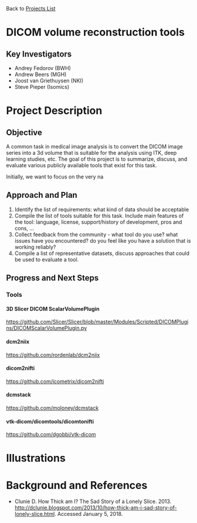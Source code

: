 Back to [Projects List](../../README.md#ProjectsList)

# DICOM volume reconstruction tools

## Key Investigators

- Andrey Fedorov (BWH)
- Andrew Beers (MGH)
- Joost van Griethuysen (NKI)
- Steve Pieper (Isomics)

# Project Description

## Objective

A common task in medical image analysis is to convert the DICOM image series into a 3d volume that is suitable for the analysis using ITK, deep learning studies, etc. The goal of this project is to summarize, discuss, and evaluate various publicly available tools that exist for this task.

Initially, we want to focus on the very na

## Approach and Plan

1. Identify the list of requirements: what kind of data should be acceptable
1. Compile the list of tools suitable for this task. Include main features of the tool: language, license, support/history of development, pros and cons, ...
1. Collect feedback from the community - what tool do you use? what issues have you encountered? do you feel like you have a solution that is working reliably?
2. Compile a list of representative datasets, discuss approaches that could be used to evaluate a tool.

## Progress and Next Steps

### Tools

#### 3D Slicer DICOM ScalarVolumePlugin

https://github.com/Slicer/Slicer/blob/master/Modules/Scripted/DICOMPlugins/DICOMScalarVolumePlugin.py

#### dcm2niix

https://github.com/rordenlab/dcm2niix

#### dicom2nifti

https://github.com/icometrix/dicom2nifti

#### dcmstack

https://github.com/moloney/dcmstack

<!--Describe progress and next steps in a few bullet points as you are making progress.-->

#### vtk-dicom/dicomtools/dicomtonifti

https://github.com/dgobbi/vtk-dicom

# Illustrations

<!--Add pictures and links to videos that demonstrate what has been accomplished.-->

# Background and References

* Clunie D. How Thick am I? The Sad Story of a Lonely Slice. 2013. http://dclunie.blogspot.com/2013/10/how-thick-am-i-sad-story-of-lonely-slice.html. Accessed January 5, 2018.
